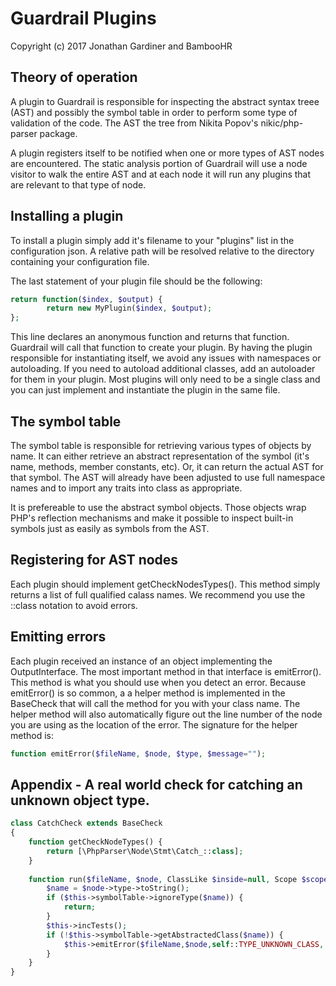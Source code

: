 # Guardrail Plugins
Copyright (c) 2017 Jonathan Gardiner and BambooHR

## Theory of operation
A plugin to Guardrail is responsible for inspecting the abstract syntax treee (AST) and possibly 
the symbol table in order to perform some type of validation of the code.  The AST the tree
from Nikita Popov's nikic/php-parser package.

A plugin registers itself to be notified when one or more types of AST nodes are encountered.  The
static analysis portion of Guardrail will use a node visitor to walk the entire AST and at each node
it will run any plugins that are relevant to that type of node.

## Installing a plugin

To install a plugin simply add it's filename to your "plugins" list in the configuration json.  A 
relative path will be resolved relative to the directory containing your configuration file.

The last statement of your plugin file should be the following:

```php
return function($index, $output) {
        return new MyPlugin($index, $output);
};
```

This line declares an anonymous function and returns that function.  Guardrail will call
that function to create your plugin.  By having the plugin responsible for instantiating 
itself, we avoid any issues with namespaces or autoloading.  If you need to autoload 
additional classes, add an autoloader for them in your plugin.  Most plugins will only 
need to be a single class and you can just implement and instantiate the plugin in the same file.

## The symbol table
The symbol table is responsible for retrieving various types of objects by name.  It can either 
retrieve an abstract representation of the symbol (it's name, methods, member constants, etc).  Or, 
it can return the actual AST for that symbol.  The AST will already have been adjusted to use
full namespace names and to import any traits into class as appropriate.

It is prefereable to use the abstract symbol objects.  Those objects wrap PHP's reflection 
mechanisms and make it possible to inspect built-in symbols just as easily as symbols from the AST. 


## Registering for AST nodes

Each plugin should implement getCheckNodesTypes().  This method simply returns a list of
full qualified calass names.  We recommend you use the ::class notation to avoid errors.


## Emitting errors
Each plugin received an instance of an object implementing the OutputInterface.  The most important 
method in that interface is emitError().  This method is what you should use when you detect an
error.  Because emitError() is so common, a a helper method is implemented in the BaseCheck that will
 call the method for you with your class name.  The helper method will also automatically figure out the line
 number of the node you are using as the location of the error.  The signature for the helper method is:
    
```php 
function emitError($fileName, $node, $type, $message="");
```

## Appendix - A real world check for catching an unknown object type.

```php
class CatchCheck extends BaseCheck
{
	function getCheckNodeTypes() {
		return [\PhpParser\Node\Stmt\Catch_::class];
	}
 
	function run($fileName, $node, ClassLike $inside=null, Scope $scope=null) {
		$name = $node->type->toString();
		if ($this->symbolTable->ignoreType($name)) {
			return;
		}
		$this->incTests();
		if (!$this->symbolTable->getAbstractedClass($name)) {
			$this->emitError($fileName,$node,self::TYPE_UNKNOWN_CLASS, "Attempt to catch unknown type: $name");
		}
	}
}
```


